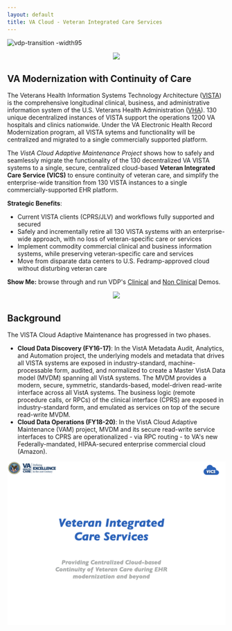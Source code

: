 ```yaml
---
layout: default
title: VA Cloud - Veteran Integrated Care Services
---
```

![vdp-transition -width95](assets/vdp-vics-main-20180226-v1.png)

<p align="center">
 <img src="/assets/vdp-vics-main-20180226-v1.png" >
</p>



## VA Modernization with Continuity of Care

The Veterans Health Information Systems Technology Architecture ([VISTA](https://en.wikipedia.org/wiki/VistA)) is the comprehensive  longitudinal  clinical, business, and administrative information system of the U.S. Veterans Health Administration ([VHA](https://www.va.gov/health/aboutVHA.asp)). 130 unique decentralized instances of VISTA support the operations 1200 VA hospitals and clinics nationwide.  Under the VA Electronic Health Record Modernization program, all VISTA sytems and functionality will be centralized and migrated to a single commercially supported platform.  

The _VistA Cloud Adaptive Maintenance Project_ shows how to safely and seamlessly migrate the functionality of the 130 decentralized VA VISTA systems to a single, secure, centralized cloud-based __Veteran Integrated Care Service (VICS)__ to ensure continuity of veteran care, and simplify the enterprise-wide transition from 130 VISTA instances to a single commercially-supported EHR platform.


__Strategic Benefits__:
  * Current VISTA clients (CPRS/JLV) and workflows fully supported and secured
  * Safely and incrementally retire all 130 VISTA systems with an enterprise-wide approach, with no loss of veteran-specific care or services
  * Implement commodity commercial clinical and business information systems,  while preserving veteran-specific care and services
  * Move from disparate data centers to U.S. Fedramp-approved cloud without disturbing veteran care


__Show Me:__ browse through and run VDP's [Clinical](/vam/build1_1/demo) and [Non Clinical](/demo2) Demos.


<p align="center">
 <img src="/assets/fed-cloud-computing-strategy.png" >
</p>


## Background

The VISTA Cloud Adaptive Maintenance has progressed in two phases.

* __Cloud Data Discovery (FY16-17)__: In the VistA Metadata Audit, Analytics, and Automation project, the underlying models and metadata that drives all VISTA systems are exposed in industry-standard, machine-processable form, audited, and normalized to create a Master VistA Data model (MVDM) spanning all VistA systems.  The MVDM provides a modern, secure, symmetric, standards-based, model-driven read-write interface across all VistA systems. The business logic (remote procedure calls, or RPCs) of the clinical interface (CPRS) are exposed in industry-standard form, and emulated as services on top of the secure read-write MVDM.
* __Cloud Data Operations (FY18-20)__: In the VistA Cloud Adaptive Maintenance (VAM) project, MVDM and its secure read-write service interfaces to CPRS are operationalized - via RPC routing - to VA's new Federally-mandated, HIPAA-secured enterprise commercial cloud (Amazon).




<p align="center">
 <img src="/assets/vics-overview.gif" >
</p>
